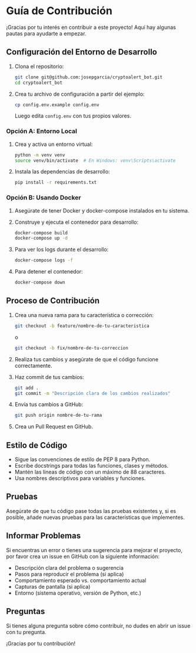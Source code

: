 # Guía de Contribución

¡Gracias por tu interés en contribuir a este proyecto! Aquí hay algunas pautas para ayudarte a empezar.

## Configuración del Entorno de Desarrollo

1. Clona el repositorio:
   ```bash
   git clone git@github.com:josepgarcia/cryptoalert_bot.git
   cd cryptoalert_bot
   ```

2. Crea tu archivo de configuración a partir del ejemplo:
   ```bash
   cp config.env.example config.env
   ```
   Luego edita `config.env` con tus propios valores.

### Opción A: Entorno Local

1. Crea y activa un entorno virtual:
   ```bash
   python -m venv venv
   source venv/bin/activate  # En Windows: venv\Scripts\activate
   ```

2. Instala las dependencias de desarrollo:
   ```bash
   pip install -r requirements.txt
   ```

### Opción B: Usando Docker

1. Asegúrate de tener Docker y docker-compose instalados en tu sistema.

2. Construye y ejecuta el contenedor para desarrollo:
   ```bash
   docker-compose build
   docker-compose up -d
   ```

3. Para ver los logs durante el desarrollo:
   ```bash
   docker-compose logs -f
   ```

4. Para detener el contenedor:
   ```bash
   docker-compose down
   ```

## Proceso de Contribución

1. Crea una nueva rama para tu característica o corrección:
   ```bash
   git checkout -b feature/nombre-de-tu-caracteristica
   ```
   o
   ```bash
   git checkout -b fix/nombre-de-tu-correccion
   ```

2. Realiza tus cambios y asegúrate de que el código funcione correctamente.

3. Haz commit de tus cambios:
   ```bash
   git add .
   git commit -m "Descripción clara de los cambios realizados"
   ```

4. Envía tus cambios a GitHub:
   ```bash
   git push origin nombre-de-tu-rama
   ```

5. Crea un Pull Request en GitHub.

## Estilo de Código

- Sigue las convenciones de estilo de PEP 8 para Python.
- Escribe docstrings para todas las funciones, clases y métodos.
- Mantén las líneas de código con un máximo de 88 caracteres.
- Usa nombres descriptivos para variables y funciones.

## Pruebas

Asegúrate de que tu código pase todas las pruebas existentes y, si es posible, añade nuevas pruebas para las características que implementes.

## Informar Problemas

Si encuentras un error o tienes una sugerencia para mejorar el proyecto, por favor crea un issue en GitHub con la siguiente información:

- Descripción clara del problema o sugerencia
- Pasos para reproducir el problema (si aplica)
- Comportamiento esperado vs. comportamiento actual
- Capturas de pantalla (si aplica)
- Entorno (sistema operativo, versión de Python, etc.)

## Preguntas

Si tienes alguna pregunta sobre cómo contribuir, no dudes en abrir un issue con tu pregunta.

¡Gracias por tu contribución!